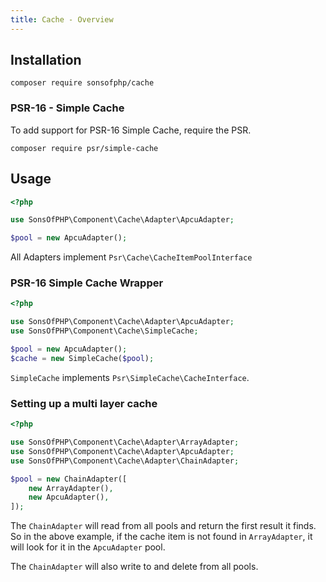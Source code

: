 ```yaml
---
title: Cache - Overview
---
```


## Installation

```shell
composer require sonsofphp/cache
```

### PSR-16 - Simple Cache

To add support for PSR-16 Simple Cache, require the PSR.

```shell
composer require psr/simple-cache
```

## Usage

```php
<?php

use SonsOfPHP\Component\Cache\Adapter\ApcuAdapter;

$pool = new ApcuAdapter();
```

All Adapters implement `Psr\Cache\CacheItemPoolInterface`

### PSR-16 Simple Cache Wrapper

```php
<?php

use SonsOfPHP\Component\Cache\Adapter\ApcuAdapter;
use SonsOfPHP\Component\Cache\SimpleCache;

$pool = new ApcuAdapter();
$cache = new SimpleCache($pool);
```

`SimpleCache` implements `Psr\SimpleCache\CacheInterface`.

### Setting up a multi layer cache

```php
<?php

use SonsOfPHP\Component\Cache\Adapter\ArrayAdapter;
use SonsOfPHP\Component\Cache\Adapter\ApcuAdapter;
use SonsOfPHP\Component\Cache\Adapter\ChainAdapter;

$pool = new ChainAdapter([
    new ArrayAdapter(),
    new ApcuAdapter(),
]);
```

The `ChainAdapter` will read from all pools and return the first result it
finds. So in the above example, if the cache item is not found in
`ArrayAdapter`, it will look for it in the `ApcuAdapter` pool.

The `ChainAdapter` will also write to and delete from all pools.
